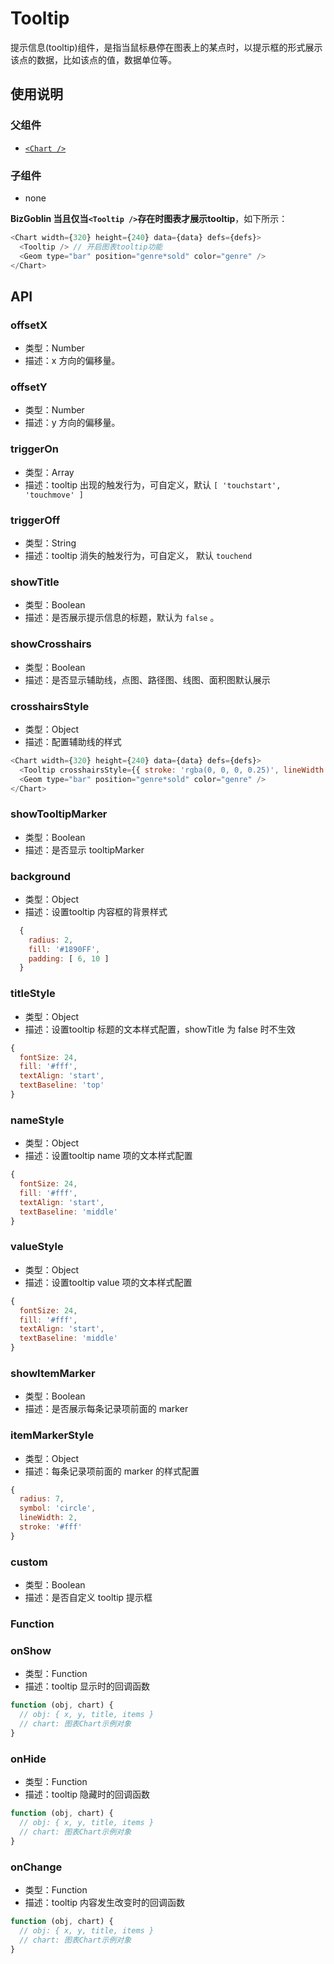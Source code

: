 # Tooltip





提示信息(tooltip)组件，是指当鼠标悬停在图表上的某点时，以提示框的形式展示该点的数据，比如该点的值，数据单位等。

## 使用说明

### 父组件
- [`<Chart />`](47)

### 子组件
- none

**BizGoblin 当且仅当`<Tooltip />`存在时图表才展示tooltip**，如下所示：

```js
<Chart width={320} height={240} data={data} defs={defs}>
  <Tooltip /> // 开启图表tooltip功能
  <Geom type="bar" position="genre*sold" color="genre" />
</Chart>
```

## API

###  offsetX
* 类型：Number
* 描述：x 方向的偏移量。

###  offsetY
* 类型：Number
* 描述：y 方向的偏移量。

###  triggerOn
* 类型：Array
* 描述：tooltip 出现的触发行为，可自定义，默认 `[ 'touchstart', 'touchmove' ]`

###  triggerOff
* 类型：String
* 描述：tooltip 消失的触发行为，可自定义， 默认 `touchend`

###  showTitle
* 类型：Boolean
* 描述：是否展示提示信息的标题，默认为 `false` 。

###  showCrosshairs
* 类型：Boolean
* 描述：是否显示辅助线，点图、路径图、线图、面积图默认展示

###  crosshairsStyle
* 类型：Object
* 描述：配置辅助线的样式

```js
<Chart width={320} height={240} data={data} defs={defs}>
  <Tooltip crosshairsStyle={{ stroke: 'rgba(0, 0, 0, 0.25)', lineWidth: 2 }}/>
  <Geom type="bar" position="genre*sold" color="genre" />
</Chart>
```

###  showTooltipMarker
* 类型：Boolean
* 描述：是否显示 tooltipMarker

### background
* 类型：Object
* 描述：设置tooltip 内容框的背景样式

```js
  {
    radius: 2,
    fill: '#1890FF',
    padding: [ 6, 10 ]
  }
```

###  titleStyle
* 类型：Object
* 描述：设置tooltip 标题的文本样式配置，showTitle 为 false 时不生效

```js
{
  fontSize: 24,
  fill: '#fff',
  textAlign: 'start',
  textBaseline: 'top'
}
```

###  nameStyle
* 类型：Object
* 描述：设置tooltip name 项的文本样式配置

```js
{
  fontSize: 24,
  fill: '#fff',
  textAlign: 'start',
  textBaseline: 'middle'
}
```

###  valueStyle
* 类型：Object
* 描述：设置tooltip value 项的文本样式配置

```js
{
  fontSize: 24,
  fill: '#fff',
  textAlign: 'start',
  textBaseline: 'middle'
}
```

###  showItemMarker
* 类型：Boolean
* 描述：是否展示每条记录项前面的 marker

###  itemMarkerStyle
* 类型：Object
* 描述：每条记录项前面的 marker 的样式配置

```js
{
  radius: 7,
  symbol: 'circle',
  lineWidth: 2,
  stroke: '#fff'
}
```

###  custom
* 类型：Boolean
* 描述：是否自定义 tooltip 提示框

### Function

###  onShow
* 类型：Function
* 描述：tooltip 显示时的回调函数

```js
function (obj, chart) {
  // obj: { x, y, title, items }
  // chart: 图表Chart示例对象
}
```

###  onHide
* 类型：Function
* 描述：tooltip 隐藏时的回调函数

```js
function (obj, chart) {
  // obj: { x, y, title, items }
  // chart: 图表Chart示例对象
}
```

###  onChange
* 类型：Function
* 描述：tooltip 内容发生改变时的回调函数

```js
function (obj, chart) {
  // obj: { x, y, title, items }
  // chart: 图表Chart示例对象
}
```
